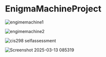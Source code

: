 # EnigmaMachineProject

![engimemachine1](https://github.com/user-attachments/assets/027ed78d-af25-4a2c-9e09-f3f60fc7254d)

![engimemachine2](https://github.com/user-attachments/assets/34c5ca87-23b2-4ae4-8652-ef704b35c238)


![cis298 selfassessment](https://github.com/user-attachments/assets/23f1d1f0-0e66-4844-ae03-237c274cb6a7)


![Screenshot 2025-03-13 085319](https://github.com/user-attachments/assets/a97e74f0-b6d0-47c9-95af-c63426149429)
